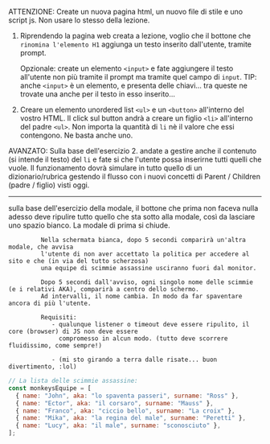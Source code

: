 ATTENZIONE:
Create un nuova pagina html, un nuovo file di stile e uno script js.
Non usare lo stesso della lezione.

1. Riprendendo la pagina web creata a lezione, voglio che il bottone che `rinomina l'elemento H1`
   aggiunga un testo inserito dall'utente, tramite prompt.

   Opzionale: create un elemento `<input>` e fate aggiungere il testo all'utente non più tramite
   il prompt ma tramite quel campo di `input`.
   TIP: anche `<input>` è un elemento, e presenta delle chiavi...
   tra queste ne trovate una anche per il testo in esso inserito...

2. Creare un elemento unordered list `<ul>` e un `<button>` all'interno del vostro HTML.
   Il click sul button andrà a creare un figlio `<li>` all'interno del padre `<ul>`.
   Non importa la quantità di `li` nè il valore che essi contengono. Ne basta anche uno.

AVANZATO:
Sulla base dell'esercizio 2. andate a gestire anche il contenuto (si intende il testo) del `li` e fate si
che l'utente possa inserirne tutti quelli che vuole. Il funzionamento dovrà simulare in tutto quello di
un dizionario/rubrica gestendo il flusso con i nuovi concetti di Parent / Children (padre / figlio)
visti oggi.


------------------------------------------

sulla base dell'esercizio della modale, il bottone che prima non faceva nulla
adesso deve ripulire tutto quello che sta sotto alla modale, così da lasciare
uno spazio bianco.
La modale di prima si chiude.

             Nella schermata bianca, dopo 5 secondi comparirà un'altra modale, che avvisa
             l'utente di non aver accettato la politica per accedere al sito e che (in via del tutto scherzosa)
             una equipe di scimmie assassine usciranno fuori dal monitor.

             Dopo 5 secondi dall'avviso, ogni singolo nome delle scimmie (e i relativi AKA), comparirà a centro dello schermo.
             Ad intervalli, il nome cambia. In modo da far spaventare ancora di più l'utente.

             Requisiti:
                - qualunque listener o timeout deve essere ripulito, il core (browser) di JS non deve essere
                  compromesso in alcun modo. (tutto deve scorrere fluidissimo, come sempre!)

                - (mi sto girando a terra dalle risate... buon divertimento, :lol)

```javascript
// La lista delle scimmie assassine:
const monkeysEquipe = [
  { name: "John", aka: "lo spaventa passeri", surname: "Ross" },
  { name: "Ector", aka: "il corsaro", surname: "Mauss" },
  { name: "Franco", aka: "ciccio bello", surname: "La croix" },
  { name: "Mika", aka: "la regina del male", surname: "Peretti" },
  { name: "Lucy", aka: "il male", surname: "sconosciuto" },
];
```